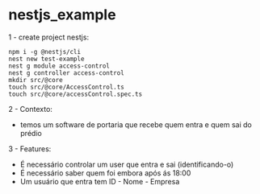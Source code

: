 # nestjs_example

1 - create project nestjs:

```
npm i -g @nestjs/cli
nest new test-example
nest g module access-control
nest g controller access-control
mkdir src/@core
touch src/@core/AccessControl.ts
touch src/@core/accessControl.spec.ts
```

2 - Contexto:

- temos um software de portaria que recebe quem entra e quem sai do prédio

3 - Features:

- É necessário controlar um user que entra e sai (identificando-o)
- É necessário saber quem foi embora após ás 18:00
- Um usuário que entra tem ID - Nome - Empresa
